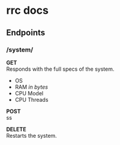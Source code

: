 # rrc docs
## Endpoints

### /system/
**GET**	\
Responds with the full specs of the system.
* OS
* RAM *in bytes*
* CPU Model
* CPU Threads

**POST**	\
ss

**DELETE**	\
Restarts the system.